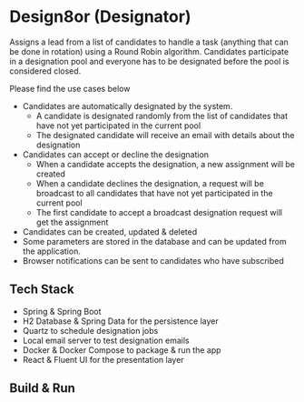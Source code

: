 # Design8or (Designator)
Assigns a lead from a list of candidates to handle a task (anything that can be done in rotation) using a Round Robin algorithm.
Candidates participate in a designation pool and everyone has to be designated before the pool is considered closed.

Please find the use cases below

- Candidates are automatically designated by the system.
  - A candidate is designated randomly from the list of candidates that have not yet participated in the current pool
  - The designated candidate will receive an email with details about the designation
- Candidates can accept or decline the designation
  - When a candidate accepts the designation, a new assignment will be created
  - When a candidate declines the designation, a request will be broadcast to all candidates that have not yet participated in the current pool
  - The first candidate to accept a broadcast designation request will get the assignment
- Candidates can be created, updated & deleted
- Some parameters are stored in the database and can be updated from the application.
- Browser notifications can be sent to candidates who have subscribed

## Tech Stack

- Spring & Spring Boot
- H2 Database & Spring Data for the persistence layer
- Quartz to schedule designation jobs
- Local email server to test designation emails
- Docker & Docker Compose to package & run the app
- React & Fluent UI for the presentation layer

## Build & Run